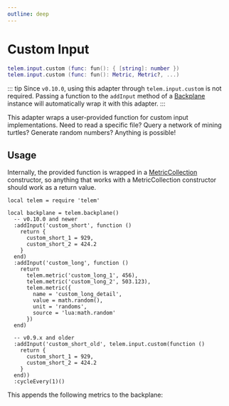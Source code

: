 ```yaml
---
outline: deep
---
```


# Custom Input <RepoLink path="lib/input/CustomInputAdapter.lua" />

```lua
telem.input.custom (func: fun(): { [string]: number })
telem.input.custom (func: fun(): Metric, Metric?, ...)
```

::: tip
Since `v0.10.0`, using this adapter through `telem.input.custom` is not required. Passing a function to the `addInput` method of a [Backplane](/reference/Backplane) instance will automatically wrap it with this adapter.
:::

This adapter wraps a user-provided function for custom input implementations. Need to read a specific file? Query a network of mining turtles? Generate random numbers? Anything is possible!

## Usage

Internally, the provided function is wrapped in a [MetricCollection](/reference/MetricCollection) constructor, so anything that works with a MetricCollection constructor should work as a return value.

```lua{5-21}
local telem = require 'telem'

local backplane = telem.backplane()
  -- v0.10.0 and newer
  :addInput('custom_short', function ()
    return {
      custom_short_1 = 929,
      custom_short_2 = 424.2
    }
  end)
  :addInput('custom_long', function ()
    return
      telem.metric('custom_long_1', 456),
      telem.metric('custom_long_2', 503.123),
      telem.metric({
        name = 'custom_long_detail',
        value = math.random(),
        unit = 'randoms',
        source = 'lua:math.random'
      })
  end)

  -- v0.9.x and older
  :addInput('custom_short_old', telem.input.custom(function ()
    return {
      custom_short_1 = 929,
      custom_short_2 = 424.2
    }
  end))
  :cycleEvery(1)()
```

This appends the following metrics to the backplane:

<MetricTable
  show-heritage
  :metrics="[
    {
      name: 'custom_short_1',
      value: 929,
      adapter: 'custom_short'
    },
    {
      name: 'custom_short_2',
      value: 424.2,
      adapter: 'custom_short'
    },
    {
      name: 'custom_long_1',
      value: 456,
      adapter: 'custom_long'
    },
    {
      name: 'custom_long_2',
      value: 503.123,
      adapter: 'custom_long'
    },
    {
      name: 'custom_long_detail',
      value: 0.41373943296609,
      unit: 'randoms',
      adapter: 'custom_long',
      source: 'lua:math.random'
    }
  ]"
/>